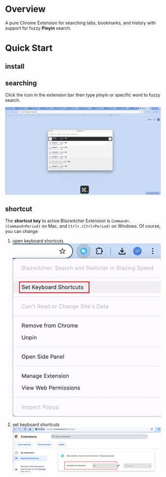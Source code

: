 # Overview
A pure Chrome Extension for searching tabs, bookmarks, and history with support for fuzzy **Pinyin** search.

# Quick Start
## install



## searching
Click the icon in the extension bar then type pinyin or specific word to fuzzy search.

![landing](./docs/landing.gif)



## shortcut
The **shortcut key** to active Blazwitcher Extension is `Command+.(Command+Period)` on Mac, and `Ctrl+.(Ctrl+Period)` on Windows. Of course, you can change 
1. open keyboard shortcuts
![open_keyboard_shortcuts](./docs/open_keyboard_shortcuts.jpeg)

2. set keyboard shortcuts
![set_keyboard_shortcuts](./docs/set_keyboard_shortcuts.jpeg)
